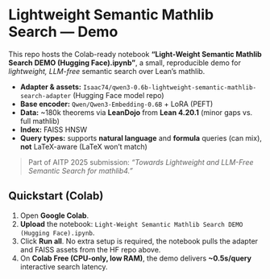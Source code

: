 # Lightweight Semantic Mathlib Search — Demo

This repo hosts the Colab-ready notebook **“Light-Weight Semantic Mathlib Search DEMO (Hugging Face).ipynb”**, a small, reproducible demo for *lightweight, LLM-free* semantic search over Lean’s mathlib.

- **Adapter & assets:** `Isaac74/qwen3-0.6b-lightweight-semantic-mathlib-search-adapter` (Hugging Face model repo)
- **Base encoder:** `Qwen/Qwen3-Embedding-0.6B` + LoRA (PEFT)
- **Data:** ~180k theorems via **LeanDojo** from **Lean 4.20.1** (minor gaps vs. full mathlib)
- **Index:** FAISS HNSW
- **Query types:** supports **natural language** and **formula** queries (can mix), **not** LaTeX-aware (LaTeX won’t match)

> Part of AITP 2025 submission: *“Towards Lightweight and LLM-Free Semantic Search for mathlib4.”*

## Quickstart (Colab)

1. Open **Google Colab**.
2. **Upload** the notebook: `Light-Weight Semantic Mathlib Search DEMO (Hugging Face).ipynb`.
3. Click **Run all**. No extra setup is required, the notebook pulls the adapter and FAISS assets from the HF repo above.
4. On **Colab Free (CPU-only, low RAM)**, the demo delivers **~0.5s/query** interactive search latency.
